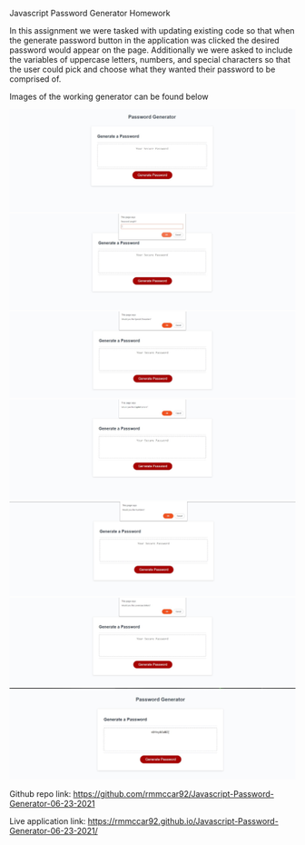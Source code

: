 Javascript Password Generator Homework

In this assignment we were tasked with updating existing code so that when the generate password button in the application was clicked the desired password would appear on the page. Additionally we were asked to include the variables of uppercase letters, numbers, and special characters so that the user could pick and choose what they wanted their password to be comprised of. 

Images of the working generator can be found below

!["Generator Page on load"](/Assets\images\JSPG1.JPG)
!["First Prompt asking for Password Length"](/Assets\images\JSPG5.JPG)
!["Special Character Prompt"](/Assets\images\JSPG2.JPG)
!["Uppercase Prompt"](/Assets\images\JSPG6.JPG)
!["Number Prompt"](/Assets\images\JSPG7.JPG)
!["Lowercase Prompt](/Assets\images\JSPG4.JPG)
!["Output"](/Assets\images\JSPG3.JPG)

Github repo link: https://github.com/rmmccar92/Javascript-Password-Generator-06-23-2021

Live application link: https://rmmccar92.github.io/Javascript-Password-Generator-06-23-2021/